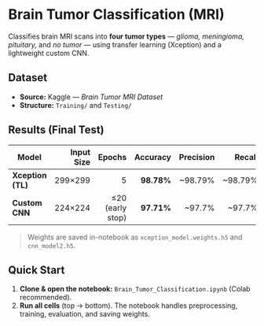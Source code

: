# Brain Tumor Classification (MRI) 
Classifies brain MRI scans into **four tumor types** — *glioma, meningioma, pituitary,* and *no tumor* — using transfer learning (Xception) and a lightweight custom CNN.

## Dataset
- **Source:** Kaggle — *Brain Tumor MRI Dataset* 
- **Structure:** `Training/` and `Testing/` 


## Results (Final Test)
| Model | Input Size | Epochs | Accuracy | Precision | Recall |
|---|---:|---:|---:|---:|---:|
| **Xception (TL)** | 299×299 | 5 | **98.78%** | ~98.79% | ~98.79% |
| **Custom CNN** | 224×224 | ≤20 (early stop) | **97.71%** | ~97.7% | ~97.7% |

> Weights are saved in-notebook as `xception_model.weights.h5` and `cnn_model2.h5`.

## Quick Start
1. **Clone & open the notebook:** `Brain_Tumor_Classification.ipynb` (Colab recommended).
2. **Run all cells** (top → bottom). The notebook handles preprocessing, training, evaluation, and saving weights.




